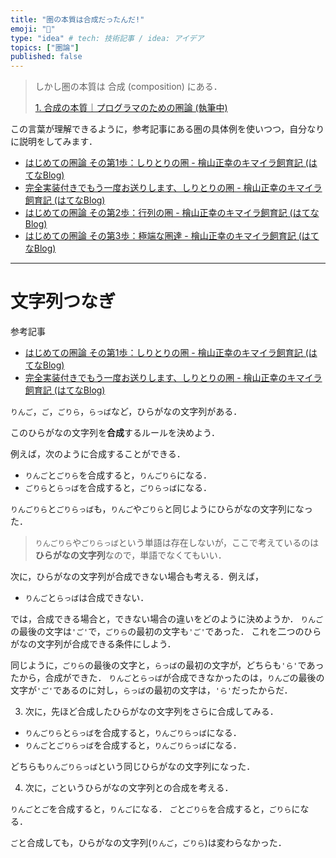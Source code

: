 ```yaml
---
title: "圏の本質は合成だったんだ!"
emoji: "🙌"
type: "idea" # tech: 技術記事 / idea: アイデア
topics: ["圏論"]
published: false
---
```


> しかし圏の本質は 合成 (composition) にある．
> 
> [1. 合成の本質｜プログラマのための圏論 (執筆中)](https://zenn.dev/taketo1024/books/850b20937af93b/viewer)

この言葉が理解できるように，参考記事にある圏の具体例を使いつつ，自分なりに説明をしてみます．

* [はじめての圏論 その第1歩：しりとりの圏 - 檜山正幸のキマイラ飼育記 (はてなBlog)](https://m-hiyama.hatenablog.com/entry/20060821/1156120185)
* [完全実装付きでもう一度お送りします、しりとりの圏 - 檜山正幸のキマイラ飼育記 (はてなBlog)](https://m-hiyama.hatenablog.com/entry/20090424/1240552575)
* [はじめての圏論 その第2歩：行列の圏 - 檜山正幸のキマイラ飼育記 (はてなBlog)](https://m-hiyama.hatenablog.com/entry/20060822/1156213781)
* [はじめての圏論 その第3歩：極端な圏達 - 檜山正幸のキマイラ飼育記 (はてなBlog)](https://m-hiyama.hatenablog.com/entry/20060823/1156300345)

---

# 文字列つなぎ

参考記事
* [はじめての圏論 その第1歩：しりとりの圏 - 檜山正幸のキマイラ飼育記 (はてなBlog)](https://m-hiyama.hatenablog.com/entry/20060821/1156120185)
* [完全実装付きでもう一度お送りします、しりとりの圏 - 檜山正幸のキマイラ飼育記 (はてなBlog)](https://m-hiyama.hatenablog.com/entry/20090424/1240552575)

`りんご`，`ご`，`ごりら`，`らっぱ`など，ひらがなの文字列がある．

このひらがなの文字列を**合成**するルールを決めよう．

例えば，次のように合成することができる．

* `りんご`と`ごりら`を合成すると，`りんごりら`になる．
* `ごりら`と`らっぱ`を合成すると，`ごりらっぱ`になる．

`りんごりら`と`ごりらっぱ`も，`りんご`や`ごりら`と同じようにひらがなの文字列になった．
> `りんごりら`や`ごりらっぱ`という単語は存在しないが，ここで考えているのは**ひらがなの文字列**なので，単語でなくてもいい．

次に，ひらがなの文字列が合成できない場合も考える．例えば，

* `りんご`と`らっぱ`は合成できない．

では，合成できる場合と，できない場合の違いをどのように決めようか．
`りんご`の最後の文字は`'ご'`で，`ごりら`の最初の文字も`'ご'`であった．
これを二つのひらがなの文字列が合成できる条件にしよう．

同じように，`ごりら`の最後の文字と，`らっぱ`の最初の文字が，どちらも`'ら'`であったから，合成ができた．
`りんご`と`らっぱ`が合成できなかったのは，`りんご`の最後の文字が`'ご'`であるのに対し，`らっぱ`の最初の文字は，`'ら'`だったからだ．

3. 次に，先ほど合成したひらがなの文字列をさらに合成してみる．

* `りんごりら`と`らっぱ`を合成すると，`りんごりらっぱ`になる．
* `りんご`と`ごりらっぱ`を合成すると，`りんごりらっぱ`になる．

どちらも`りんごりらっぱ`という同じひらがなの文字列になった．

4. 次に，`ご`というひらがなの文字列との合成を考える．

`りんご`と`ご`を合成すると，`りんご`になる．
`ご`と`ごりら`を合成すると，`ごりら`になる．

`ご`と合成しても，ひらがなの文字列(`りんご`，`ごりら`)は変わらなかった．
